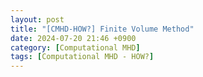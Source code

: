```yaml
---
layout: post
title: "[CMHD-HOW?] Finite Volume Method"
date: 2024-07-20 21:46 +0900
category: [Computational MHD]
tags: [Computational MHD - HOW?]
---
```

